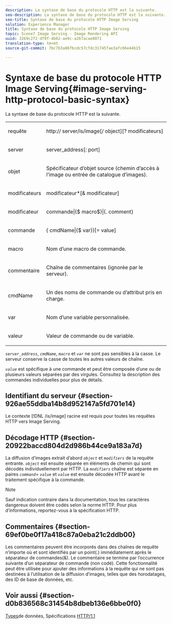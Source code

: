 ```yaml
---
description: La syntaxe de base du protocole HTTP est la suivante.
seo-description: La syntaxe de base du protocole HTTP est la suivante.
seo-title: Syntaxe de base du protocole HTTP Image Serving
solution: Experience Manager
title: Syntaxe de base du protocole HTTP Image Serving
topic: Scene7 Image Serving - Image Rendering API
uuid: 3269c2f2-df0f-4b62-ae9c-a267acae8071
translation-type: tm+mt
source-git-commit: 7bc7b3a86fbcdc57cfdc31745fae3afc06e44b15

---
```



# Syntaxe de base du protocole HTTP Image Serving{#image-serving-http-protocol-basic-syntax}

La syntaxe de base du protocole HTTP est la suivante.

<table id="simpletable_854C20D4C42247B99D9F123543C17E7C"> 
 <tr class="strow"> 
  <td class="stentry"> <p><span class="codeph"> <span class="varname"> requête</span></span> </p> </td> 
  <td class="stentry"> <p> <span class="filepath">http://<span class="varname"> server</span>/is/image[/<span class="varname"> object</span>][?<span class="varname"> modificateurs</span>]</span> </p> </td> 
 </tr> 
 <tr class="strow"> 
  <td class="stentry"> <p><span class="codeph"> <span class="varname"> server </span> </span> </p></td> 
  <td class="stentry"> <p> <span class="codeph"> <span class="varname"> server_address</span>[:<span class="varname"> port</span>]</span> </p> </td> 
 </tr> 
 <tr class="strow"> 
  <td class="stentry"> <p><span class="codeph"> <span class="varname"> objet</span></span> </p></td> 
  <td class="stentry"> <p>Spécificateur d’objet source (chemin d’accès à l’image ou entrée de catalogue d’images). </p> </td> 
 </tr> 
 <tr class="strow"> 
  <td class="stentry"> <p><span class="codeph"> <span class="varname"> modificateurs</span></span> </p></td> 
  <td class="stentry"> <p><span class="codeph"> <span class="varname"> modificateur</span>*[&amp;<span class="varname"> modificateur</span>]</span> </p> </td> 
 </tr> 
 <tr class="strow"> 
  <td class="stentry"> <p><span class="codeph"> <span class="varname"> modificateur</span></span> </p></td> 
  <td class="stentry"> <p><span class="codeph">commande|{$<span class="varname"> macro</span>$}|{.<span class="varname"> comment</span>}</span> </p></td> 
 </tr> 
 <tr class="strow"> 
  <td class="stentry"> <p><span class="codeph"> <span class="varname"> commande</span></span> </p> </td> 
  <td class="stentry"> <p>{<span class="varname"> cmdName</span>|{$<span class="varname"> var</span>}}[=<span class="varname"> value</span>] </p></td> 
 </tr> 
 <tr class="strow"> 
  <td class="stentry"> <p><span class="codeph"> <span class="varname"> macro</span></span> </p> </td> 
  <td class="stentry"> <p>Nom d’une macro de commande. </p></td> 
 </tr> 
 <tr class="strow"> 
  <td class="stentry"> <p><span class="codeph"> <span class="varname"> commentaire</span></span> </p></td> 
  <td class="stentry"> <p>Chaîne de commentaires (ignorée par le serveur). </p></td> 
 </tr> 
 <tr class="strow"> 
  <td class="stentry"> <p><span class="codeph"> <span class="varname"> cmdName</span></span> </p></td> 
  <td class="stentry"> <p>Un des noms de commande ou d’attribut pris en charge. </p></td> 
 </tr> 
 <tr class="strow"> 
  <td class="stentry"> <p><span class="codeph"> <span class="varname"> var</span></span> </p> </td> 
  <td class="stentry"> <p>Nom d’une variable personnalisée. </p></td> 
 </tr> 
 <tr class="strow"> 
  <td class="stentry"> <p><span class="codeph"> <span class="varname"> valeur</span></span> </p></td> 
  <td class="stentry"> <p>Valeur de commande ou de variable. </p></td> 
 </tr> 
</table>

*`server_address`*, *`cmdName`*, *`macro`* et *`var`* ne sont pas sensibles à la casse. Le serveur conserve la casse de toutes les autres valeurs de chaîne.

*`value`* est spécifique à une commande et peut être composée d’une ou de plusieurs valeurs séparées par des virgules. Consultez la description des commandes individuelles pour plus de détails.

## Identifiant du serveur {#section-926ae55ddba14b8d952147a5fd701e14}

Le contexte [!DNL /is/image] racine est requis pour toutes les requêtes HTTP vers Image Serving.

## Décodage HTTP {#section-20922baccd804d2d986b44ce9a183a7d}

La diffusion d’images extrait d’abord *`object`* et *`modifiers`* de la requête entrante. *`object`* est ensuite séparée en éléments de chemin qui sont décodés individuellement par HTTP. La *`modifiers`* chaîne est séparée en paires *`command`*= *`value`* et *`value`* est ensuite décodée HTTP avant le traitement spécifique à la commande.

>[!NOTE]
>
>Sauf indication contraire dans la documentation, tous les caractères dangereux doivent être codés selon la norme HTTP. Pour plus d’informations, reportez-vous à la spécification HTTP.

## Commentaires {#section-69ef0be0f17a418c87a0eba21c2ddb00}

Les commentaires peuvent être incorporés dans des chaînes de requête n’importe où et sont identifiés par un point(.) immédiatement après le séparateur de commandes(&amp;). Le commentaire se termine par l’occurrence suivante d’un séparateur de commande (non codé). Cette fonctionnalité peut être utilisée pour ajouter des informations à la requête qui ne sont pas destinées à l’utilisation de la diffusion d’images, telles que des horodatages, des ID de base de données, etc.

## Voir aussi {#section-d0b836568c31454b8dbeb136e6bbe0f0}

[Types](../../../../../is-api/http-ref/image-serving-api-ref/c-http-protocol-reference/c-data-types/c-data-types.md#concept-49455c12df954bb5919cdd8d5ccc85fa)de données, Spécifications [HTTP/1.1](http://www.w3.org/Protocols/rfc2616/rfc2616.html)
